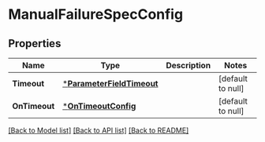 # ManualFailureSpecConfig

## Properties
Name | Type | Description | Notes
------------ | ------------- | ------------- | -------------
**Timeout** | [***ParameterFieldTimeout**](ParameterFieldTimeout.md) |  | [default to null]
**OnTimeout** | [***OnTimeoutConfig**](OnTimeoutConfig.md) |  | [default to null]

[[Back to Model list]](../README.md#documentation-for-models) [[Back to API list]](../README.md#documentation-for-api-endpoints) [[Back to README]](../README.md)

